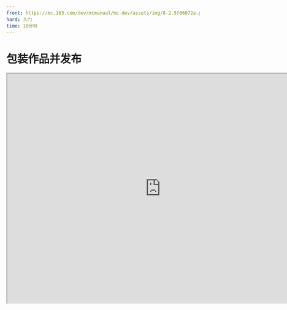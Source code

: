 ```yaml
---
front: https://mc.163.com/dev/mcmanual/mc-dev/assets/img/8-2.5f06072a.png
hard: 入门
time: 10分钟
---
```

# 包装作品并发布

<iframe src="https://cc.163.com/act/m/daily/iframeplayer/?id=62458672b8a81f8fa083c0d9" width="800" height="600" allow="fullscreen"/>

当玩法地图完成时，我们就可以将其打包并上传至开发者平台发布了；不过在发布之前，我们还需要制作对应的宣传图片、视频等，所以本章节将介绍如何导出并制作合格的宣传图上传至开发者平台。

## 作品打包

在我的世界开发者工作台中右键，可以打包导出作品；也可以直接发布，我的世界开发工作台会直接将作品打包并跳转至开发者平台发布页面。 **推荐自行导出作品并备份后再前往开发者平台发布。**

![8-1.gif](./image/8-1.png)

## 宣传图片

发布作品时，除了填写一些基本的信息外，必须的banner图、icon图、pos机等图片文件都是很重要的，因为这些是与作品曝光有直接关系的。“人靠衣装马靠鞍”，虽然不太适合形容，但字面意思还是有道理的。 **合理的包装作品，是一名合格的开发者必须要做的。**

### Icon图

对比下面两张图片，你会对哪个感兴趣并想要体验？

![8-2.gif](./image/8-2.png)

相信大部分人都会对第一张图片感兴趣，因为在第一张图片中我们可以一眼看到很多信息：拿起装备的村民、明显的地图名称；而第二张图片看不到任何信息，只有简单的一些建筑，甚至看不出这是一张玩法地图。

在第一印象上，合理的包装就体现了其重要性。所以，尝试在宣传图上多下功夫吧，最重要的目的是吸引玩家的眼球，引起兴趣。

### Banner图

Banner图是横向的大图，虽然在一般情况下不需要，但如果作品比较优秀或是参加一些曝光活动，则需要Banner图做展示。

![8-3](./image/8-3.png)

### pos机

POS机图片是指在玩家购买组件时弹出的图片，当玩家看到这张图片的时候，说明玩家想要获取该组件，这时不论是继续展示作品或是感谢支持都是可以的。

![8-4](./image/8-4.png)

### 轮播图

轮播图可以挑选3张展示，这是让玩家了解作品的最好途径之一，无论是直接展示游戏实际画面，还是添加文字或是渲染效果都是可以的，其目的也是引起玩家注意。

既然轮播图可以展示三张，就请好好挑选， **不要将同一张图片上传三次** ，非常不建议这么做。

### 视频

当作品为付费下载的时候，就必须上传视频，而视频的内容则是与作品相关，具体的规范请参考于此：<a href="../../../../mcguide/35-上架与入驻/课程06-作品视频格式导出与规范.html" rel="noopenner">作品视频格式导出与规范</a>。

视频的形式多种多样，可以拍摄创意小短片、或是文字介绍作品、语音讲解介绍作品、也可以作品的实况展示；

## 包装建议

- 所有需要的图片对应格式都在发布页面有详细说明，建议严格按照格式要求制作图片和视频
- 保证图片的清晰度和图片内容的辨识度较高，能够让玩家第一眼看到重点，吸引眼球
- 图片和视频的风格尽量倾向原版或靠近作品的风格，减少违和感。

![8-6](./image/8-6.png)

更详细的作品宣传图制作规范和建议可以参考另外的教程：[宣传美术教程](../../40-美术教程/7.宣传教程/01.组件上架图片的制作建议.html)

**课后作业：** 制作合格的宣传图并发布一张完整的玩法地图











